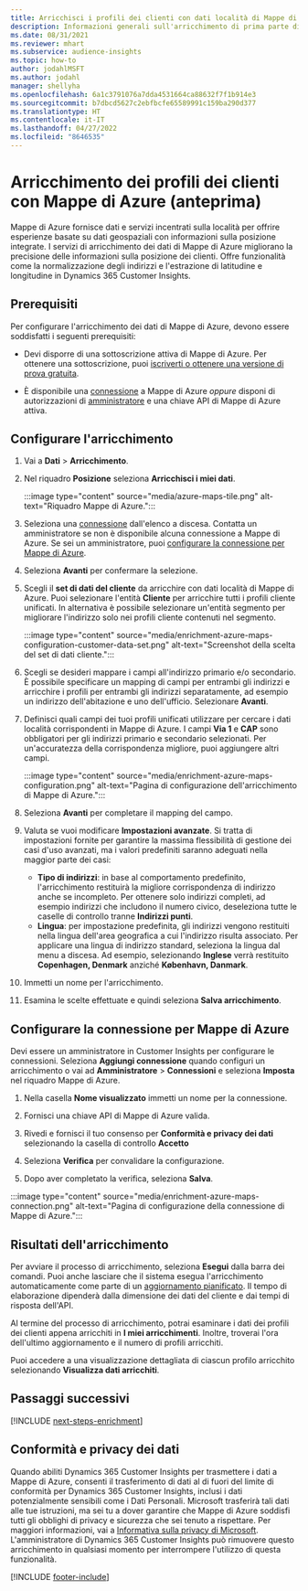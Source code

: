 ```yaml
---
title: Arricchisci i profili dei clienti con dati località di Mappe di Azure
description: Informazioni generali sull'arricchimento di prima parte di Mappe di Azure.
ms.date: 08/31/2021
ms.reviewer: mhart
ms.subservice: audience-insights
ms.topic: how-to
author: jodahlMSFT
ms.author: jodahl
manager: shellyha
ms.openlocfilehash: 6a1c3791076a7dda4531664ca88632f7f1b914e3
ms.sourcegitcommit: b7dbcd5627c2ebfbcfe65589991c159ba290d377
ms.translationtype: HT
ms.contentlocale: it-IT
ms.lasthandoff: 04/27/2022
ms.locfileid: "8646535"
---
```

# <a name="enrichment-of-customer-profiles-with-azure-maps-preview"></a>Arricchimento dei profili dei clienti con Mappe di Azure (anteprima)

Mappe di Azure fornisce dati e servizi incentrati sulla località per offrire esperienze basate su dati geospaziali con informazioni sulla posizione integrate. I servizi di arricchimento dei dati di Mappe di Azure migliorano la precisione delle informazioni sulla posizione dei clienti. Offre funzionalità come la normalizzazione degli indirizzi e l'estrazione di latitudine e longitudine in Dynamics 365 Customer Insights.

## <a name="prerequisites"></a>Prerequisiti

Per configurare l'arricchimento dei dati di Mappe di Azure, devono essere soddisfatti i seguenti prerequisiti:

- Devi disporre di una sottoscrizione attiva di Mappe di Azure. Per ottenere una sottoscrizione, puoi [iscriverti o ottenere una versione di prova gratuita](https://azure.microsoft.com/services/azure-maps/).

- È disponibile una [connessione](connections.md) a Mappe di Azure *oppure* disponi di autorizzazioni di [amministratore](permissions.md#admin) e una chiave API di Mappe di Azure attiva.

## <a name="configure-the-enrichment"></a>Configurare l'arricchimento

1. Vai a **Dati** > **Arricchimento**. 

1. Nel riquadro **Posizione** seleziona **Arricchisci i miei dati**.

   :::image type="content" source="media/azure-maps-tile.png" alt-text="Riquadro Mappe di Azure.":::

1. Seleziona una [connessione](connections.md) dall'elenco a discesa. Contatta un amministratore se non è disponibile alcuna connessione a Mappe di Azure. Se sei un amministratore, puoi [configurare la connessione per Mappe di Azure](#configure-the-connection-for-azure-maps). 

1. Seleziona **Avanti** per confermare la selezione.

1. Scegli il **set di dati del cliente** da arricchire con dati località di Mappe di Azure. Puoi selezionare l'entità **Cliente** per arricchire tutti i profili cliente unificati. In alternativa è possibile selezionare un'entità segmento per migliorare l'indirizzo solo nei profili cliente contenuti nel segmento.

    :::image type="content" source="media/enrichment-azure-maps-configuration-customer-data-set.png" alt-text="Screenshot della scelta del set di dati cliente.":::

1. Scegli se desideri mappare i campi all'indirizzo primario e/o secondario. È possibile specificare un mapping di campi per entrambi gli indirizzi e arricchire i profili per entrambi gli indirizzi separatamente, ad esempio un indirizzo dell'abitazione e uno dell'ufficio. Selezionare **Avanti**.

1. Definisci quali campi dei tuoi profili unificati utilizzare per cercare i dati località corrispondenti in Mappe di Azure. I campi **Via 1** e **CAP** sono obbligatori per gli indirizzi primario e secondario selezionati. Per un'accuratezza della corrispondenza migliore, puoi aggiungere altri campi.

   :::image type="content" source="media/enrichment-azure-maps-configuration.png" alt-text="Pagina di configurazione dell'arricchimento di Mappe di Azure.":::

1. Seleziona **Avanti** per completare il mapping del campo.

1. Valuta se vuoi modificare **Impostazioni avanzate**. Si tratta di impostazioni fornite per garantire la massima flessibilità di gestione dei casi d'uso avanzati, ma i valori predefiniti saranno adeguati nella maggior parte dei casi:
   - **Tipo di indirizzi**: in base al comportamento predefinito, l'arricchimento restituirà la migliore corrispondenza di indirizzo anche se incompleto. Per ottenere solo indirizzi completi, ad esempio indirizzi che includono il numero civico, deseleziona tutte le caselle di controllo tranne **Indirizzi punti**. 
   - **Lingua**: per impostazione predefinita, gli indirizzi vengono restituiti nella lingua dell'area geografica a cui l'indirizzo risulta associato. Per applicare una lingua di indirizzo standard, seleziona la lingua dal menu a discesa. Ad esempio, selezionando **Inglese** verrà restituito **Copenhagen, Denmark** anziché **København, Danmark**.

1. Immetti un nome per l'arricchimento.

1. Esamina le scelte effettuate e quindi seleziona **Salva arricchimento**.

## <a name="configure-the-connection-for-azure-maps"></a>Configurare la connessione per Mappe di Azure

Devi essere un amministratore in Customer Insights per configurare le connessioni. Seleziona **Aggiungi connessione** quando configuri un arricchimento o vai ad **Amministratore** > **Connessioni** e seleziona **Imposta** nel riquadro Mappe di Azure.

1. Nella casella **Nome visualizzato** immetti un nome per la connessione.

1. Fornisci una chiave API di Mappe di Azure valida.

1. Rivedi e fornisci il tuo consenso per **Conformità e privacy dei dati** selezionando la casella di controllo **Accetto**

1. Seleziona **Verifica** per convalidare la configurazione.

1. Dopo aver completato la verifica, seleziona **Salva**.

:::image type="content" source="media/enrichment-azure-maps-connection.png" alt-text="Pagina di configurazione della connessione di Mappe di Azure.":::

## <a name="enrichment-results"></a>Risultati dell'arricchimento

Per avviare il processo di arricchimento, seleziona **Esegui** dalla barra dei comandi. Puoi anche lasciare che il sistema esegua l'arricchimento automaticamente come parte di un [aggiornamento pianificato](system.md#schedule-tab). Il tempo di elaborazione dipenderà dalla dimensione dei dati del cliente e dai tempi di risposta dell'API.

Al termine del processo di arricchimento, potrai esaminare i dati dei profili dei clienti appena arricchiti in **I miei arricchimenti**. Inoltre, troverai l'ora dell'ultimo aggiornamento e il numero di profili arricchiti.

Puoi accedere a una visualizzazione dettagliata di ciascun profilo arricchito selezionando **Visualizza dati arricchiti**.

## <a name="next-steps"></a>Passaggi successivi

[!INCLUDE [next-steps-enrichment](includes/next-steps-enrichment.md)]

## <a name="data-privacy-and-compliance"></a>Conformità e privacy dei dati

Quando abiliti Dynamics 365 Customer Insights per trasmettere i dati a Mappe di Azure, consenti il trasferimento di dati al di fuori del limite di conformità per Dynamics 365 Customer Insights, inclusi i dati potenzialmente sensibili come i Dati Personali. Microsoft trasferirà tali dati alle tue istruzioni, ma sei tu a dover garantire che Mappe di Azure soddisfi tutti gli obblighi di privacy e sicurezza che sei tenuto a rispettare. Per maggiori informazioni, vai a [Informativa sulla privacy di Microsoft](https://go.microsoft.com/fwlink/?linkid=396732).
L'amministratore di Dynamics 365 Customer Insights può rimuovere questo arricchimento in qualsiasi momento per interrompere l'utilizzo di questa funzionalità.

[!INCLUDE [footer-include](includes/footer-banner.md)]
